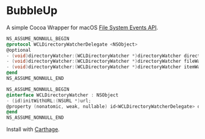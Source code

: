 # BubbleUp

A simple Cocoa Wrapper for macOS [File System Events API](https://developer.apple.com/library/content/documentation/Darwin/Conceptual/FSEvents_ProgGuide/UsingtheFSEventsFramework/UsingtheFSEventsFramework.html).

``` objective-c
NS_ASSUME_NONNULL_BEGIN
@protocol WCLDirectoryWatcherDelegate <NSObject>
@optional
- (void)directoryWatcher:(WCLDirectoryWatcher *)directoryWatcher directoryWasCreatedOrModifiedAtPath:(NSString *)path;
- (void)directoryWatcher:(WCLDirectoryWatcher *)directoryWatcher fileWasCreatedOrModifiedAtPath:(NSString *)path;
- (void)directoryWatcher:(WCLDirectoryWatcher *)directoryWatcher itemWasRemovedAtPath:(NSString *)path;
@end
NS_ASSUME_NONNULL_END

NS_ASSUME_NONNULL_BEGIN
@interface WCLDirectoryWatcher : NSObject
- (id)initWithURL:(NSURL *)url;
@property (nonatomic, weak, nullable) id<WCLDirectoryWatcherDelegate> delegate;
@end
NS_ASSUME_NONNULL_END
```

Install with [Carthage](https://github.com/Carthage/Carthage).


